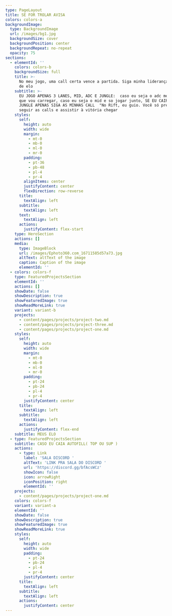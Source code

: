 ```yaml
---
type: PageLayout
title: SE FOR TROLAR AVISA
colors: colors-a
backgroundImage:
  type: BackgroundImage
  url: /images/bg1.jpg
  backgroundSize: cover
  backgroundPosition: center
  backgroundRepeat: no-repeat
  opacity: 75
sections:
  - elementId: ''
    colors: colors-b
    backgroundSize: full
    title: >-
      No meu jogo, uma call certa vence a partida. Siga minha liderança e suba
      de elo
    subtitle: >-
      EU JOGO APENAS 3 LANES, MID, ADC E JUNGLE:  caso eu seja o adc me protege
      que vou carregar, caso eu seja o mid e so jogar junto, SE EU CAIR NA
      JUNGLE APENAS SIGA AS MINHAS CALL  "No Rift, eu guio. Você só precisa
      seguir as calls e assistir à vitória chegar
    styles:
      self:
        height: auto
        width: wide
        margin:
          - mt-0
          - mb-0
          - ml-0
          - mr-0
        padding:
          - pt-36
          - pb-48
          - pl-4
          - pr-4
        alignItems: center
        justifyContent: center
        flexDirection: row-reverse
      title:
        textAlign: left
      subtitle:
        textAlign: left
      text:
        textAlign: left
      actions:
        justifyContent: flex-start
    type: HeroSection
    actions: []
    media:
      type: ImageBlock
      url: /images/Ephoto360.com_16711585d57a73.jpg
      altText: altText of the image
      caption: Caption of the image
      elementId: ''
  - colors: colors-f
    type: FeaturedProjectsSection
    elementId: ''
    actions: []
    showDate: false
    showDescription: true
    showFeaturedImage: true
    showReadMoreLink: true
    variant: variant-b
    projects:
      - content/pages/projects/project-two.md
      - content/pages/projects/project-three.md
      - content/pages/projects/project-one.md
    styles:
      self:
        height: auto
        width: wide
        margin:
          - mt-0
          - mb-0
          - ml-0
          - mr-0
        padding:
          - pt-24
          - pb-24
          - pl-4
          - pr-4
        justifyContent: center
      title:
        textAlign: left
      subtitle:
        textAlign: left
      actions:
        justifyContent: flex-end
    subtitle: MEUS ELO
  - type: FeaturedProjectsSection
    subtitle: CASO EU CAIA AUTOFILL( TOP OU SUP )
    actions:
      - type: Link
        label: 'SALA DISCORD '
        altText: 'LINK PRA SALA DO DISCORD '
        url: 'https://discord.gg/bfAcsWCz'
        showIcon: false
        icon: arrowRight
        iconPosition: right
        elementId: ''
    projects:
      - content/pages/projects/project-one.md
    colors: colors-f
    variant: variant-a
    elementId: ''
    showDate: false
    showDescription: true
    showFeaturedImage: true
    showReadMoreLink: true
    styles:
      self:
        height: auto
        width: wide
        padding:
          - pt-24
          - pb-24
          - pl-4
          - pr-4
        justifyContent: center
      title:
        textAlign: left
      subtitle:
        textAlign: left
      actions:
        justifyContent: center
---
```

